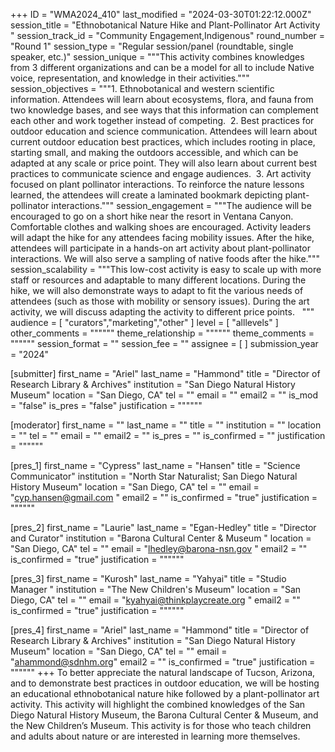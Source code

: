 +++
ID = "WMA2024_410"
last_modified = "2024-03-30T01:22:12.000Z"
session_title = "Ethnobotanical Nature Hike and Plant-Pollinator Art Activity "
session_track_id = "Community Engagement,Indigenous"
round_number = "Round 1"
session_type = "Regular session/panel (roundtable, single speaker, etc.)"
session_unique = """This activity combines knowledges from 3 different organizations and can be a model for all to include Native voice, representation, and knowledge in their activities."""
session_objectives = """1. Ethnobotanical and western scientific information. Attendees will learn about ecosystems, flora, and fauna from two knowledge bases, and see ways that this information can complement each other and work together instead of competing. 
2. Best practices for outdoor education and science communication. Attendees will learn about current outdoor education best practices, which includes rooting in place, starting small, and making the outdoors accessible, and which can be adapted at any scale or price point. They will also learn about current best practices to communicate science and engage audiences. 
3. Art activity focused on plant pollinator interactions. To reinforce the nature lessons learned, the attendees will create a laminated bookmark depicting plant-pollinator interactions."""
session_engagement = """The audience will be encouraged to go on a short hike near the resort in Ventana Canyon. Comfortable clothes and walking shoes are encouraged. Activity leaders will adapt the hike for any attendees facing mobility issues. After the hike, attendees will participate in a hands-on art activity about plant-pollinator interactions. We will also serve a sampling of native foods after the hike."""
session_scalability = """This low-cost activity is easy to scale up with more staff or resources and adaptable to many different locations. During the hike, we will also demonstrate ways to adapt to fit the various needs of attendees (such as those with mobility or sensory issues). During the art activity, we will discuss adapting the activity to different price points.  
"""
audience = [ "curators","marketing","other" ]
level = [ "alllevels" ]
other_comments = """"""
theme_relationship = """"""
theme_comments = """"""
session_format = ""
session_fee = ""
assignee = [  ]
submission_year = "2024"

[submitter]
first_name = "Ariel"
last_name = "Hammond"
title = "Director of Research Library & Archives"
institution = "San Diego Natural History Museum"
location = "San Diego, CA"
tel = ""
email = ""
email2 = ""
is_mod = "false"
is_pres = "false"
justification = """"""

[moderator]
first_name = ""
last_name = ""
title = ""
institution = ""
location = ""
tel = ""
email = ""
email2 = ""
is_pres = ""
is_confirmed = ""
justification = """"""

[pres_1]
first_name = "Cypress"
last_name = "Hansen"
title = "Science Communicator"
institution = "North Star Naturalist; San Diego Natural History Museum"
location = "San Diego, CA"
tel = ""
email = "cyp.hansen@gmail.com "
email2 = ""
is_confirmed = "true"
justification = """"""

[pres_2]
first_name = "Laurie"
last_name = "Egan-Hedley"
title = "Director and Curator"
institution = "Barona Cultural Center & Museum "
location = "San Diego, CA"
tel = ""
email = "lhedley@barona-nsn.gov "
email2 = ""
is_confirmed = "true"
justification = """"""

[pres_3]
first_name = "Kurosh"
last_name = "Yahyai"
title = "Studio Manager "
institution = "The New Children's Museum"
location = "San Diego, CA"
tel = ""
email = "kyahyai@thinkplaycreate.org "
email2 = ""
is_confirmed = "true"
justification = """"""

[pres_4]
first_name = "Ariel"
last_name = "Hammond"
title = "Director of Research Library & Archives"
institution = "San Diego Natural History Museum"
location = "San Diego, CA"
tel = ""
email = "ahammond@sdnhm.org"
email2 = ""
is_confirmed = "true"
justification = """"""
+++
To better appreciate the natural landscape of Tucson, Arizona, and to demonstrate best practices in outdoor education, we will be hosting an educational ethnobotanical nature hike followed by a plant-pollinator art activity. This activity will highlight the combined knowledges of the San Diego Natural History Museum, the Barona Cultural Center & Museum, and the New Children’s Museum. This activity is for those who teach children and adults about nature or are interested in learning more themselves. 

